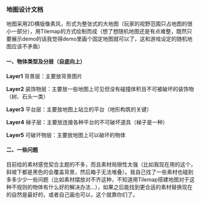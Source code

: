 ### 地图设计文档

地图采用2D横版像素风，形式为整张式的大地图（玩家的视野范围只占地图的很小一部分），用Tilemap的方式绘制而成（想了想随机地图还是有点难整，既然只要展示demo的话我觉得demo里画个固定地图就可以了，这和游戏设定的随机地图应该不矛盾）



#### 一、物体类型及分层（自底向上）

**Layer1**  背景层：主要放背景图片

**Layer2**  装饰物层：主要放一些地图上可见但没有碰撞体积且不可被破坏的装饰物（树、石头一类）

**Layer3**  平台层：主要放地图上站立的平台（地形构筑的关键）

**Layer4**  梯子层：主要放连接各种平台的不可破坏道具（梯子是一种）

**Layer5**  可破坏物层：主要放地图上可以破坏的物体



#### 二、一些问题

目前给的素材感觉契合主题的不多，而且素材局限性太强（比如我现在用的这个，斜坡下都是黑色的会覆盖背景，然后箱子无法堆叠）。我自己找了一些素材也碰到多多少少一些问题（比如素材摆放对不齐这种，不知道用Tilemap搭建地图对于这种不规则的物体有什么好的解决办法...），如果之后能找到更合适的素材替换现在的自然是最好的，或者自己画也可以，这个就靠你们了。